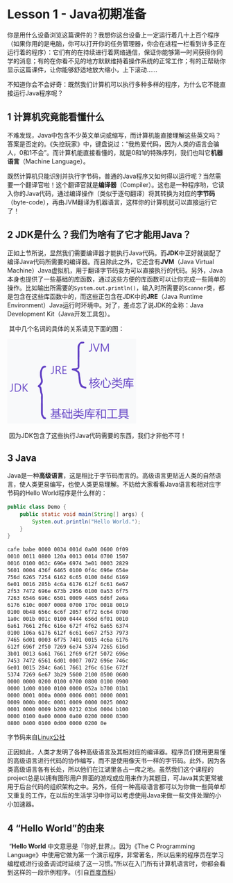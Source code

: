 # Lesson 1 - Java初期准备

​		你是用什么设备浏览这篇课件的？我想你这台设备上一定运行着几十上百个程序（如果你用的是电脑，你可以打开你的任务管理器，你会在进程一栏看到许多正在运行着的程序）：它们有的在持续进行着网络通信，保证你能够第一时间获得你同学的消息；有的在你看不见的地方默默维持着操作系统的正常工作；有的正帮助你显示这篇课件，让你能够舒适地放大缩小，上下滚动……

​		不知道你会不会好奇：既然我们计算机可以执行多种多样的程序，为什么它不能直接运行Java程序呢？



## 1 计算机究竟能看懂什么

​		不难发现，Java中包含不少英文单词或缩写，而计算机能直接理解这些英文吗？答案是否定的。《失控玩家》中，键盘说过：“我热爱代码，因为人类的语言会骗人，0和1不会”。而计算机能直接看懂的，就是0和1的特殊序列，我们也叫它**机器语言**（Machine Language）。

​		既然计算机只能识别并执行字节码，普通的Java程序又如何得以运行呢？当然需要一个翻译官啦！这个翻译官就是**编译器**（Compiler）。这也是一种程序哟，它读入你的Java代码，通过编译操作（类似于逐句翻译）将其转换为对应的**字节码**（byte-code），再由JVM翻译为机器语言，这样你的计算机就可以直接运行它了！



## 2 JDK是什么？我们为啥有了它才能用Java？

​		正如上节所说，显然我们需要编译器才能执行Java代码。而**JDK**中正好就装配了编译Java代码所需要的编译器。而且除此之外，它还含有**JVM**（Java Virtual Machine）Java虚拟机，用于翻译字节码变为可以直接执行的代码。另外，Java本身也提供了一些基础的库函数，通过这些方便的库函数可以让你完成一些简单的操作。比如输出所需要的`System.out.println()`，输入时所需要的`Scanner`类，都是包含在这些库函数中的，而这些正包含在JDK中的**JRE**（Java Runtime Environment）Java运行时环境中。对了，差点忘了说JDK的全称：Java Development Kit（Java开发工具包）。

​		其中几个名词的具体的关系请见下面的图：

<img src="./JDK.png" alt="JDK" style="zoom:60%;" />

​		因为JDK包含了这些执行Java代码需要的东西，我们才非他不可！



## 3 Java

​		Java是一种**高级语言**，这是相比于字节码而言的。高级语言更贴近人类的自然语言，使人类更易编写，也使人类更易理解。不妨给大家看看Java语言和相对应字节码的Hello World程序是什么样的：

```java
public class Demo {
    public static void main(String[] args) {
        System.out.println("Hello World.");
    }
}
```

```
cafe babe 0000 0034 001d 0a00 0600 0f09
0010 0011 0800 120a 0013 0014 0700 1507
0016 0100 063c 696e 6974 3e01 0003 2829
5601 0004 436f 6465 0100 0f4c 696e 654e
756d 6265 7254 6162 6c65 0100 046d 6169
6e01 0016 285b 4c6a 6176 612f 6c61 6e67
2f53 7472 696e 673b 2956 0100 0a53 6f75
7263 6546 696c 6501 0009 4465 6d6f 2e6a
6176 610c 0007 0008 0700 170c 0018 0019
0100 0b48 656c 6c6f 2057 6f72 6c64 0700
1a0c 001b 001c 0100 0444 656d 6f01 0010
6a61 7661 2f6c 616e 672f 4f62 6a65 6374
0100 106a 6176 612f 6c61 6e67 2f53 7973
7465 6d01 0003 6f75 7401 0015 4c6a 6176
612f 696f 2f50 7269 6e74 5374 7265 616d
3b01 0013 6a61 7661 2f69 6f2f 5072 696e
7453 7472 6561 6d01 0007 7072 696e 746c
6e01 0015 284c 6a61 7661 2f6c 616e 672f
5374 7269 6e67 3b29 5600 2100 0500 0600
0000 0000 0200 0100 0700 0800 0100 0900
0000 1d00 0100 0100 0000 052a b700 01b1
0000 0001 000a 0000 0006 0001 0000 0001
0009 000b 000c 0001 0009 0000 0025 0002
0001 0000 0009 b200 0212 03b6 0004 b100
0000 0100 0a00 0000 0a00 0200 0000 0300
0800 0400 0100 0d00 0000 0200 0e
```

字节码来自[Linux公社](https://www.linuxidc.com/Linux/2018-03/151358.htm?utm_source=tuicool&utm_medium=referral)

​		正因如此，人类才发明了各种高级语言及其相对应的编译器。程序员们使用更易懂的高级语言进行代码的协作编写，而不是使用像天书一样的字节码。此外，因为各类高级语言各有长处，所以他们在江湖里各占一席之地。虽然我们这个课程的project总是以拥有图形用户界面的游戏或应用来作为其题目，可Java其实更常被用于后台代码的组织架构之中。另外，任何一种高级语言都可以为你做一些简单却又重复的工作，在以后的生活学习中你可以考虑使用Java来做一些文件处理的小小加速器。



## 4 “Hello World”的由来

​		“**Hello World** 中文意思是『你好,世界』。因为《The C Programming Language》中使用它做为第一个演示程序，非常著名，所以后来的程序员在学习编程或进行设备调试时延续了这一习惯。”所以在入门所有计算机语言时，你都会看到这样的一段示例程序。（引自[百度百科](https://baike.baidu.com/item/hello%20world/85501?fr=aladdin)）

